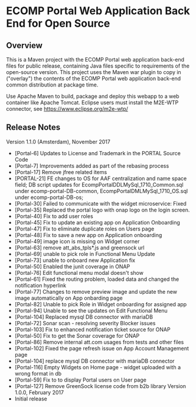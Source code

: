 # ECOMP Portal Web Application Back End for Open Source

## Overview

This is a Maven project with the ECOMP Portal web application back-end files
for public release, containing Java files specific to requirements of the
open-source version.  This project uses the Maven war plugin to copy in
("overlay") the contents of the ECOMP Portal web application back-end
common distribution at package time.

Use Apache Maven to build, package and deploy this webapp to a web container
like Apache Tomcat.  Eclipse users must install the M2E-WTP connector, see 
https://www.eclipse.org/m2e-wtp/

## Release Notes

Version 1.1.0 (Amsterdam), November 2017
- [Portal-6] Updates to License and Trademark in the PORTAL Source Code
- [Portal-7] Improvements added as part of the rebasing process
- [Portal-17] Remove jfree related items
- [PORTAL-21] FE changes to OS for AAF centralization and name space field; DB script updates for EcompPortalDDLMySql_1710_Common.sql under ecomp-portal-DB-common, EcompPortalDMLMySql_1710_OS.sql under ecomp-portal-DB-os;
- [Portal-30] Failed to communicate with the widget microservice: Fixed
- [Portal-35] Replaced the portal logo with onap logo on the login screen.
- [Portal-40] Fix to add user roles 
- [Portal-45] Fix to update an existing app on Application Onboarding
- [Portal-47] Fix to eliminate duplicate roles on Users page
- [Portal-48] Fix to save a new app on Application onboarding
- [Portal-49] image icon is missing on Widget corner
- [Portal-63] remove att_abs_tpls*.js and greensock url
- [Portal-69] unable to pick role in Functional Menu Update
- [Portal-73] unable to onboard new Application fix
- [Portal-50] Enabled the junit coverage in ONAP
- [Portal-76] Edit functional menu modal doesn't show
- [Portal-61] Fixed the routing problem, loaded data and changed the notification hyperlink 
- [Portal-77] Changes to remove preview image and update the new image automatically on App onbarding page
- [Portal-82] Unable to pick Role in Widget onboarding for assigned app
- [Portal-94] Unable to see the updates on Edit Functional Menu
- [Portal-104] Replaced mysql DB connector with mariaDB
- [Portal-72] Sonar scan - resolving severity Blocker issues 
- [Portal-103] Fix to enhanced notification ticket source for ONAP
- [Portal-50] Fix to get the Sonar coverage for ONAP
- [Portal-86] Remove internal att.com usages from tests and other files
- [Portal-102] Fixed the page refresh issue on App Account Management page
- [Portal-104] replace mysql DB connector with mariaDB connector
- [Portal-116] Empty Widgets on Home page - widget uploaded with a wrong format in db 
- [Portal-59] Fix to to display Portal users on User page
- [Portal-127] Remove GreenSock license code from b2b library
Version 1.0.0, February 2017
- Initial release
